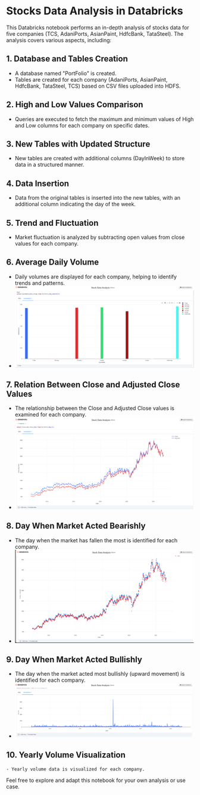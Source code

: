 # Stocks Data Analysis in Databricks

This Databricks notebook performs an in-depth analysis of stocks data for five companies (TCS, AdaniPorts, AsianPaint, HdfcBank, TataSteel). The analysis covers various aspects, including:

## 1. Database and Tables Creation
   - A database named "PortFolio" is created.
   - Tables are created for each company (AdaniPorts, AsianPaint, HdfcBank, TataSteel, TCS) based on CSV files uploaded into HDFS.

## 2. High and Low Values Comparison
   - Queries are executed to fetch the maximum and minimum values of High and Low columns for each company on specific dates.

## 3. New Tables with Updated Structure
   - New tables are created with additional columns (DayInWeek) to store data in a structured manner.

## 4. Data Insertion
   - Data from the original tables is inserted into the new tables, with an additional column indicating the day of the week.

## 5. Trend and Fluctuation
   - Market fluctuation is analyzed by subtracting open values from close values for each company.

## 6. Average Daily Volume
   - Daily volumes are displayed for each company, helping to identify trends and patterns.
   - ![Analysis Image](Analysis_2.png)

## 7. Relation Between Close and Adjusted Close Values
   - The relationship between the Close and Adjusted Close values is examined for each company.
   - ![Analysis Image](Analysis_3.png)

## 8. Day When Market Acted Bearishly
   - The day when the market has fallen the most is identified for each company.
   - ![Analysis Image](Analysis_1.png)

## 9. Day When Market Acted Bullishly
   - The day when the market acted most bullishly (upward movement) is identified for each company.
   - ![Analysis Image](Analysis_0.png)
     
## 10. Yearly Volume Visualization
    - Yearly volume data is visualized for each company.
  


    
Feel free to explore and adapt this notebook for your own analysis or use case.
